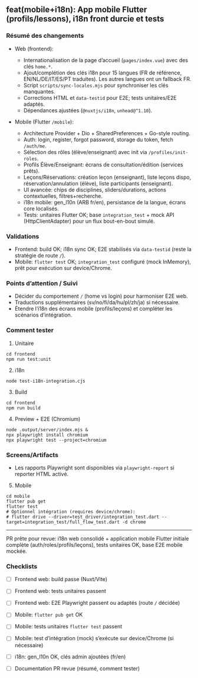 ## feat(mobile+i18n): App mobile Flutter (profils/lessons), i18n front durcie et tests

### Résumé des changements

- Web (frontend):
  - Internationalisation de la page d’accueil (`pages/index.vue`) avec des clés `home.*`.
  - Ajout/complétion des clés i18n pour 15 langues (FR de référence, EN/NL/DE/IT/ES/PT traduites). Les autres langues ont un fallback FR.
  - Script `scripts/sync-locales.mjs` pour synchroniser les clés manquantes.
  - Corrections HTML et `data-testid` pour E2E; tests unitaires/E2E adaptés.
  - Dépendances ajustées (`@nuxtjs/i18n`, `unhead@^1.10`).

- Mobile (Flutter `/mobile`):
  - Architecture Provider + Dio + SharedPreferences + Go-style routing.
  - Auth: login, register, forgot password, storage du token, fetch `/auth/me`.
  - Sélection des rôles (élève/enseignant) avec init via `/profiles/init-roles`.
  - Profils Élève/Enseignant: écrans de consultation/édition (services prêts).
  - Leçons/Réservations: création leçon (enseignant), liste leçons dispo, réservation/annulation (élève), liste participants (enseignant).
  - UI avancée: chips de disciplines, sliders/durations, actions contextuelles, filtres+recherche.
  - i18n mobile: gen_l10n (ARB fr/en), persistance de la langue, écrans core localisés.
  - Tests: unitaires Flutter OK; base `integration_test` + mock API (HttpClientAdapter) pour un flux bout-en-bout simulé.

### Validations

- Frontend: build OK; i18n sync OK; E2E stabilisés via `data-testid` (reste la stratégie de route `/`).
- Mobile: `flutter test` OK; `integration_test` configuré (mock InMemory), prêt pour exécution sur device/Chrome.

### Points d’attention / Suivi

- Décider du comportement `/` (home vs login) pour harmoniser E2E web.
- Traductions supplémentaires (sv/no/fi/da/hu/pl/zh/ja) si nécessaire.
- Étendre l’i18n des écrans mobile (profils/leçons) et compléter les scénarios d’intégration.

### Comment tester

1) Unitaire
```
cd frontend
npm run test:unit
```

2) i18n
```
node test-i18n-integration.cjs
```

3) Build
```
cd frontend
npm run build
```

4) Preview + E2E (Chromium)
```
node .output/server/index.mjs &
npx playwright install chromium
npx playwright test --project=chromium
```

### Screens/Artifacts

- Les rapports Playwright sont disponibles via `playwright-report` si reporter HTML activé.

5) Mobile
```
cd mobile
flutter pub get
flutter test
# Optionnel intégration (requires device/chrome):
# flutter drive --driver=test_driver/integration_test.dart --target=integration_test/full_flow_test.dart -d chrome
```

---

PR prête pour revue: i18n web consolidé + application mobile Flutter initiale complète (auth/roles/profils/leçons), tests unitaires OK, base E2E mobile mockée.

### Checklists

- [ ] Frontend web: build passe (Nuxt/Vite)
- [ ] Frontend web: tests unitaires passent
- [ ] Frontend web: E2E Playwright passent ou adaptés (route `/` décidée)
- [ ] Mobile: `flutter pub get` OK
- [ ] Mobile: tests unitaires `flutter test` passent
- [ ] Mobile: test d’intégration (mock) s’exécute sur device/Chrome (si nécessaire)
- [ ] i18n: gen_l10n OK, clés admin ajoutées (fr/en)
- [ ] Documentation PR revue (résumé, comment tester)

